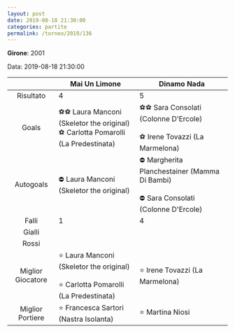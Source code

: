 ```yaml
---
layout: post
date: 2019-08-18 21:30:00
categories: partite
permalink: /torneo/2019/136
---
```

**Girone**: 2001

Data: 2019-08-18 21:30:00

| | Mai Un Limone | Dinamo Nada |
|:-----:|-----|-----|
Risultato|4|5
Goals|⚽⚽ Laura Manconi (Skeletor the original)<br/>⚽ Carlotta Pomarolli (La Predestinata)|⚽⚽ Sara Consolati (Colonne D'Ercole)<br/><br/>⚽ Irene Tovazzi (La Marmelona)<br/>
Autogoals|⛔ Laura Manconi (Skeletor the original)|⛔ Margherita Planchestainer (Mamma Di Bambi)<br/><br/>⛔ Sara Consolati (Colonne D'Ercole)<br/>
Falli|1|4
Gialli||
Rossi||
Miglior Giocatore|⭐ Laura Manconi (Skeletor the original)<br/><br/>⭐ Carlotta Pomarolli (La Predestinata)<br/>|⭐ Irene Tovazzi (La Marmelona)<br/>
Miglior Portiere|⭐ Francesca Sartori (Nastra Isolanta)<br/>|⭐ Martina Niosi<br/>